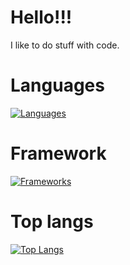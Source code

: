 # Hello!!!

I like to do stuff with code.

# Languages
[![Languages](https://skills.thijs.gg/icons?i=kotlin,java,javascript,typescript,lua,html,css)](https://skills.thijs.gg)

# Framework
[![Frameworks](https://skills.thijs.gg/icons?i=nextjs,express,react)](https://skills.thijs.gg)

# Top langs
[![Top Langs](https://github-readme-stats.vercel.app/api/top-langs/?username=Butterfriez&theme=dark)](https://github.com/anuraghazra/github-readme-stats)
